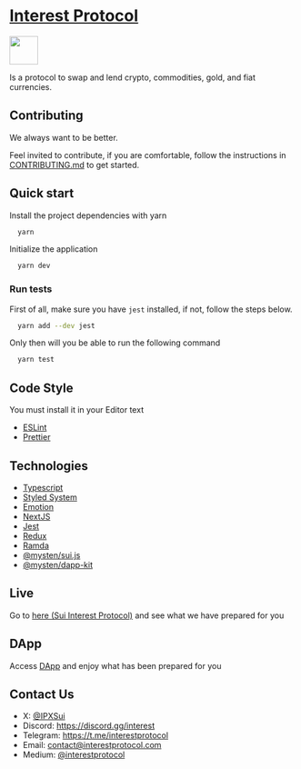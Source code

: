 # [Interest Protocol](https://www.interestprotocol.com/)

 <p> <img width="50px"height="50px" src="./public/logo.png" /></p> Is a protocol to swap and lend crypto, commodities, gold, and fiat currencies.

## Contributing

We always want to be better.

Feel invited to contribute, if you are comfortable, follow the instructions in [CONTRIBUTING.md](./CONTRIBUTING.md) to get started.

## Quick start

Install the project dependencies with yarn

```bash
  yarn
```

Initialize the application

```bash
  yarn dev
```

### Run tests

First of all, make sure you have `jest` installed, if not, follow the steps below.

```bash
  yarn add --dev jest
```

Only then will you be able to run the following command

```bash
  yarn test
```

## Code Style

You must install it in your Editor text

- [ESLint](https://marketplace.visualstudio.com/items?itemName=dbaeumer.vscode-eslint)
- [Prettier](https://marketplace.visualstudio.com/items?itemName=esbenp.prettier-vscode)

## Technologies

- [Typescript](https://typescriptlang.org)
- [Styled System](https://styled-system.com)
- [Emotion](https://emotion.sh/docs/introduction)
- [NextJS](https://nextjs.org/docs/getting-started)
- [Jest](https://jestjs.io)
- [Redux](https://redux.js.org/)
- [Ramda](https://ramdajs.com/)
- [@mysten/sui.js](https://www.npmjs.com/package/@mysten/sui.js)
- [@mysten/dapp-kit](https://www.npmjs.com/package/@mysten/dapp-kit)

## Live

Go to [here (Sui Interest Protocol)](https://sui.interestprotocol.com/) and see what we have prepared for you

## DApp

Access [DApp](https://sui.interestprotocol.com/dapp/dex) and enjoy what has been prepared for you

## Contact Us

- X: [@IPXSui](https://x.com/IPXSui)
- Discord: https://discord.gg/interest
- Telegram: https://t.me/interestprotocol
- Email: [contact@interestprotocol.com](mailto:contact@interestprotocol.com)
- Medium: [@interestprotocol](https://medium.com/@interestprotocol)
